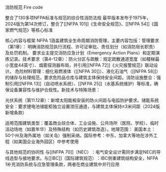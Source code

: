 消防规范
Fire code

整合了130多项NFPA标准与规范的综合性消防法规
最早版本发布于1975年，2024版为第14次修订，整合了[[NFPA 101]]《生命安全规范》、[[NFPA 54]]《国家燃气规范》等核心标准

核心内容与框架​​
NFPA 1涵盖建筑全生命周期消防管理，主要内容包括：
​​管理要求​​（第1章）：
明确消防规范执行流程、许可证审批、责任划分（如消防局长职责）及处罚机制。
要求业主提交消防应急计划（Emergency Action Plans）和定期演练记录。
​​技术要求​​（第4–12章）：
​​防火分区与疏散​​：规定疏散通道宽度（如楼梯最小宽度44英寸）、烟雾探测器布局，并引用[[NFPA 72]]《火灾报警规范》联动设计。
​​危险材料管理​​：细化易燃液体（[[NFPA 30]]）、液化石油气（[[NFPA 58]]）的储存与处理规范，要求危险品仓库与建筑主体保持安全间距。
​​消防设施整合​​：强制引用[[NFPA 13]]（自动喷水系统）、[[NFPA 25]]（水基系统维护）等标准，确保设备兼容性与维护合规性。
​​新技术与特殊场景​​：

​​光伏系统​​（第11.12章）：新增太阳能板安装的防火间距与电弧防护要求。
​​储能系统安全​​：要求锂电池储能柜独立设置泄压通道，与建筑主体保持≥3米间距（2024版新增条款）

适用范围​​
​​建筑类型​​：覆盖商业综合体、工业设施、公共场所（医院、学校）、临时活动场地（如嘉年华）及特殊结构（如历史建筑改造）。
​​地理范围​​：
​​美国本土​​：50个州及海外属地（如关岛）强制采纳。
​​国际参考​​：中东、加拿大等地在涉外工程（如美国企业海外园区）中参考使用

与其他规范的协同性​​
​​与[[NFPA 70]]（NEC）​​：电气安全设计需同步满足NEC的导线选型与接地要求。
​​与[[IBC]]（国际建筑规范）​​：IBC侧重建筑结构安全，NFPA 1补充消防系统与应急管理条款，两者在商业建筑中并行应用